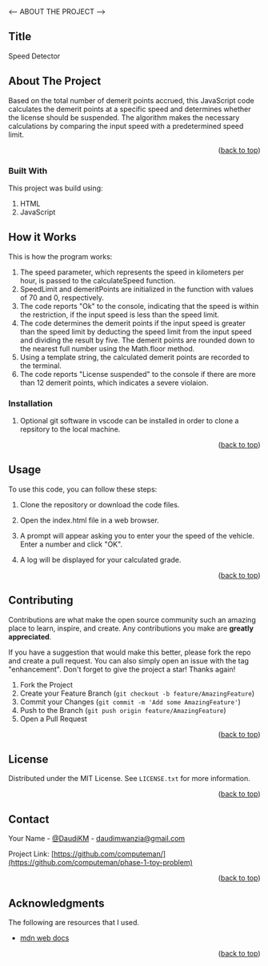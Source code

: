 <-- ABOUT THE PROJECT -->
## Title
Speed Detector

## About The Project

Based on the total number of demerit points accrued, this JavaScript code calculates the demerit points at a specific speed and determines whether the license should be suspended. The algorithm makes the necessary calculations by comparing the input speed with a predetermined speed limit.


<p align="right">(<a href="#readme-top">back to top</a>)</p>



### Built With

This project was build using: 

1. HTML
2. JavaScript


<!-- GETTING STARTED -->
## How it Works
This is how the program works:

1. The speed parameter, which represents the speed in kilometers per hour, is passed to the calculateSpeed function.
2. SpeedLimit and demeritPoints are initialized in the function with values of 70 and 0, respectively.
3. The code reports "Ok" to the console, indicating that the speed is within the restriction, if the input speed is less than the speed limit.
4. The code determines the demerit points if the input speed is greater than the speed limit by deducting the speed limit from the input speed and dividing the result by five. The demerit points are rounded down to the nearest full number using the Math.floor method.
5. Using a template string, the calculated demerit points are recorded to the terminal.
6. The code reports "License suspended" to the console if there are more than 12 demerit points, which indicates a severe violaion.



### Installation

1. Optional git software in vscode can be installed in order to clone a repsitory to the local machine.

<p align="right">(<a href="#readme-top">back to top</a>)</p>



<!-- USAGE EXAMPLES -->
## Usage

To use this code, you can follow these steps:

1. Clone the repository or download the code files.

2. Open the index.html file in a web browser.

3. A prompt will appear asking you to enter your the speed of the vehicle. Enter a number and click "OK".

4. A log will be displayed for your calculated grade.

<p align="right">(<a href="#readme-top">back to top</a>)</p>


<!-- CONTRIBUTING -->
## Contributing

Contributions are what make the open source community such an amazing place to learn, inspire, and create. Any contributions you make are **greatly appreciated**.

If you have a suggestion that would make this better, please fork the repo and create a pull request. You can also simply open an issue with the tag "enhancement".
Don't forget to give the project a star! Thanks again!

1. Fork the Project
2. Create your Feature Branch (`git checkout -b feature/AmazingFeature`)
3. Commit your Changes (`git commit -m 'Add some AmazingFeature'`)
4. Push to the Branch (`git push origin feature/AmazingFeature`)
5. Open a Pull Request

<p align="right">(<a href="#readme-top">back to top</a>)</p>



<!-- LICENSE -->
## License

Distributed under the MIT License. See `LICENSE.txt` for more information.

<p align="right">(<a href="#readme-top">back to top</a>)</p>



<!-- CONTACT -->
## Contact

Your Name - [@DaudiKM](https://twitter.com/DaudiKM) - daudimwanzia@gmail.com

Project Link: [https://github.com/computeman/](https://github.com/computeman/phase-1-toy-problem)

<p align="right">(<a href="#readme-top">back to top</a>)</p>



<!-- ACKNOWLEDGMENTS -->
## Acknowledgments

The following are resources that I used.

* [mdn web docs](https://developer.mozilla.org/en-US/)

<p align="right">(<a href="#readme-top">back to top</a>)</p>
